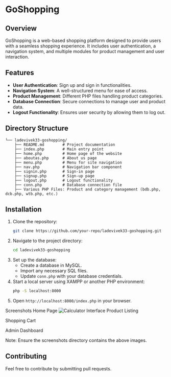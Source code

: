 # GoShopping

## Overview
GoShopping is a web-based shopping platform designed to provide users with a seamless shopping experience. It includes user authentication, a navigation system, and multiple modules for product management and user interaction.

## Features
- **User Authentication**: Sign up and sign in functionalities.
- **Navigation System**: A well-structured menu for ease of access.
- **Product Management**: Different PHP files handling product categories.
- **Database Connection**: Secure connections to manage user and product data.
- **Logout Functionality**: Ensures user security by allowing them to log out.

## Directory Structure

```
└── ladevivek33-goshopping/
    ├── README.md        # Project documentation
    ├── index.php        # Main entry point
    ├── home.php         # Home page of the website
    ├── aboutas.php      # About us page
    ├── menu.php         # Menu for site navigation
    ├── nav.php          # Navigation bar component
    ├── signin.php       # Sign-in page
    ├── signup.php       # Sign-up page
    ├── logout.php       # Logout functionality
    ├── conn.php         # Database connection file
    ├── Various PHP Files: Product and category management (bdb.php, dcb.php, wtb.php, etc.)
```

## Installation
1. Clone the repository:
   ```sh
   git clone https://github.com/your-repo/ladevivek33-goshopping.git
   ```
2. Navigate to the project directory:
   ```sh
   cd ladevivek33-goshopping
   ```
3. Set up the database:
   - Create a database in MySQL.
   - Import any necessary SQL files.
   - Update `conn.php` with your database credentials.
4. Start a local server using XAMPP or another PHP environment:
   ```sh
   php -S localhost:8000
   ```
5. Open `http://localhost:8000/index.php` in your browser.

Screenshots
Home Page
![Calculator Interface](img/homeo.jpg)
Product Listing

Shopping Cart

Admin Dashboard

Note: Ensure the screenshots directory contains the above images.

## Contributing
Feel free to contribute by submitting pull requests.

